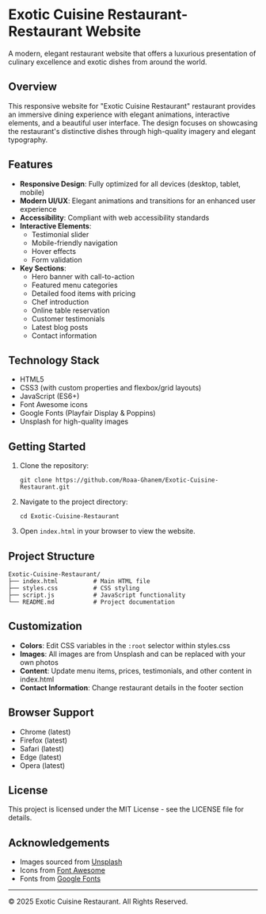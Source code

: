 # Exotic Cuisine Restaurant- Restaurant Website

A modern, elegant restaurant website that offers a luxurious presentation of culinary excellence and exotic dishes from around the world.

## Overview

This responsive website for "Exotic Cuisine Restaurant" restaurant provides an immersive dining experience with elegant animations, interactive elements, and a beautiful user interface. The design focuses on showcasing the restaurant's distinctive dishes through high-quality imagery and elegant typography.

## Features

- **Responsive Design**: Fully optimized for all devices (desktop, tablet, mobile)
- **Modern UI/UX**: Elegant animations and transitions for an enhanced user experience
- **Accessibility**: Compliant with web accessibility standards
- **Interactive Elements**:
  - Testimonial slider
  - Mobile-friendly navigation
  - Hover effects
  - Form validation
- **Key Sections**:
  - Hero banner with call-to-action
  - Featured menu categories
  - Detailed food items with pricing
  - Chef introduction
  - Online table reservation
  - Customer testimonials
  - Latest blog posts
  - Contact information

## Technology Stack

- HTML5
- CSS3 (with custom properties and flexbox/grid layouts)
- JavaScript (ES6+)
- Font Awesome icons
- Google Fonts (Playfair Display & Poppins)
- Unsplash for high-quality images

## Getting Started

1. Clone the repository:

   ```
   git clone https://github.com/Roaa-Ghanem/Exotic-Cuisine-Restaurant.git
   ```

2. Navigate to the project directory:

   ```
   cd Exotic-Cuisine-Restaurant
   ```

3. Open `index.html` in your browser to view the website.

## Project Structure

```
Exotic-Cuisine-Restaurant/
├── index.html          # Main HTML file
├── styles.css          # CSS styling
├── script.js           # JavaScript functionality
└── README.md           # Project documentation
```

## Customization

- **Colors**: Edit CSS variables in the `:root` selector within styles.css
- **Images**: All images are from Unsplash and can be replaced with your own photos
- **Content**: Update menu items, prices, testimonials, and other content in index.html
- **Contact Information**: Change restaurant details in the footer section

## Browser Support

- Chrome (latest)
- Firefox (latest)
- Safari (latest)
- Edge (latest)
- Opera (latest)

## License

This project is licensed under the MIT License - see the LICENSE file for details.

## Acknowledgements

- Images sourced from [Unsplash](https://unsplash.com/)
- Icons from [Font Awesome](https://fontawesome.com/)
- Fonts from [Google Fonts](https://fonts.google.com/)

---

© 2025 Exotic Cuisine Restaurant. All Rights Reserved.
